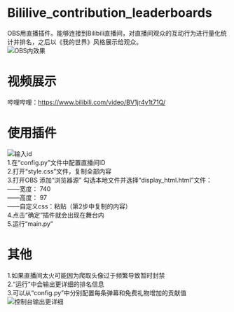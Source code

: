 # Bililive_contribution_leaderboards  
OBS用直播插件。能够连接到Bilibili直播间，对直播间观众的互动行为进行量化统计并排名，之后以《我的世界》风格展示给观众。  
![OBS内效果](https://user-images.githubusercontent.com/103107612/167257703-1c2f0aa7-ef76-4675-ad16-22aa8343eacb.png)  
# 视频展示  
 哔哩哔哩：https://www.bilibili.com/video/BV1jr4y1t71Q/  
# 使用插件
![输入id](https://user-images.githubusercontent.com/103107612/167257797-88d416ea-b11e-4040-8a75-d351af61d289.png)  
1.在“config.py”文件中配置直播间ID  
2.打开“style.css”文件，复制全部内容  
3.打开OBS 添加“浏览器源” 勾选本地文件并选择“display_html.html”文件：  
 ——宽度： 740  
 ——高度： 97  
 ——自定义css：粘贴（第2步中复制的内容）  
4.点击“确定”插件就会出现在舞台内  
5.运行“main.py”  
# 其他  
1.如果直播间太火可能因为爬取头像过于频繁导致暂时封禁  
2.“运行”中会输出更详细的排名信息  
3.可以从“config.py”中分别配置每条弹幕和免费礼物增加的贡献值  
![控制台输出更详细](https://user-images.githubusercontent.com/103107612/167257982-18849e35-c38d-4e50-acd2-0bac44809ef6.png)
